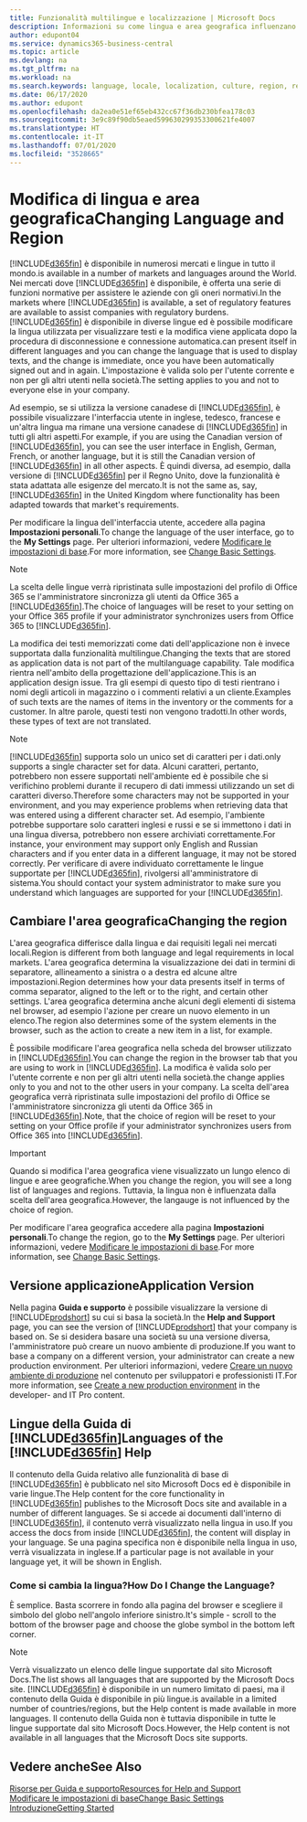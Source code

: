 ```yaml
---
title: Funzionalità multilingue e localizzazione | Microsoft Docs
description: Informazioni su come lingua e area geografica influenzano l'esperienza utente in Business Central.
author: edupont04
ms.service: dynamics365-business-central
ms.topic: article
ms.devlang: na
ms.tgt_pltfrm: na
ms.workload: na
ms.search.keywords: language, locale, localization, culture, region, regional settings
ms.date: 06/17/2020
ms.author: edupont
ms.openlocfilehash: da2ea0e51ef65eb432cc67f36db230bfea178c03
ms.sourcegitcommit: 3e9c89f90db5eaed599630299353300621fe4007
ms.translationtype: HT
ms.contentlocale: it-IT
ms.lasthandoff: 07/01/2020
ms.locfileid: "3528665"
---
```

# <a name="changing-language-and-region"></a><span data-ttu-id="26e39-103">Modifica di lingua e area geografica</span><span class="sxs-lookup"><span data-stu-id="26e39-103">Changing Language and Region</span></span>

[!INCLUDE[d365fin](includes/d365fin_md.md)] <span data-ttu-id="26e39-104">è disponibile in numerosi mercati e lingue in tutto il mondo.</span><span class="sxs-lookup"><span data-stu-id="26e39-104">is available in a number of markets and languages around the World.</span></span> <span data-ttu-id="26e39-105">Nei mercati dove [!INCLUDE[d365fin](includes/d365fin_md.md)] è disponibile, è offerta una serie di funzioni normative per assistere le aziende con gli oneri normativi.</span><span class="sxs-lookup"><span data-stu-id="26e39-105">In the markets where [!INCLUDE[d365fin](includes/d365fin_md.md)] is available, a set of regulatory features are available to assist companies with regulatory burdens.</span></span> [!INCLUDE[d365fin](includes/d365fin_md.md)] <span data-ttu-id="26e39-106">è disponibile in diverse lingue ed è possibile modificare la lingua utilizzata per visualizzare testi e la modifica viene applicata dopo la procedura di disconnessione e connessione automatica.</span><span class="sxs-lookup"><span data-stu-id="26e39-106">can present itself in different languages and you can change the language that is used to display texts, and the change is immediate, once you have been automatically signed out and in again.</span></span> <span data-ttu-id="26e39-107">L'impostazione è valida solo per l'utente corrente e non per gli altri utenti nella società.</span><span class="sxs-lookup"><span data-stu-id="26e39-107">The setting applies to you and not to everyone else in your company.</span></span>  

<span data-ttu-id="26e39-108">Ad esempio, se si utilizza la versione canadese di [!INCLUDE[d365fin](includes/d365fin_md.md)], è possibile visualizzare l'interfaccia utente in inglese, tedesco, francese e un'altra lingua ma rimane una versione canadese di [!INCLUDE[d365fin](includes/d365fin_md.md)] in tutti gli altri aspetti.</span><span class="sxs-lookup"><span data-stu-id="26e39-108">For example, if you are using the Canadian version of [!INCLUDE[d365fin](includes/d365fin_md.md)], you can see the user interface in English, German, French, or another language, but it is still the Canadian version of [!INCLUDE[d365fin](includes/d365fin_md.md)] in all other aspects.</span></span> <span data-ttu-id="26e39-109">È quindi diversa, ad esempio, dalla versione di [!INCLUDE[d365fin](includes/d365fin_md.md)] per il Regno Unito, dove la funzionalità è stata adattata alle esigenze del mercato.</span><span class="sxs-lookup"><span data-stu-id="26e39-109">It is not the same as, say, [!INCLUDE[d365fin](includes/d365fin_md.md)] in the United Kingdom where functionality has been adapted towards that market's requirements.</span></span>  

<span data-ttu-id="26e39-110">Per modificare la lingua dell'interfaccia utente, accedere alla pagina **Impostazioni personali**.</span><span class="sxs-lookup"><span data-stu-id="26e39-110">To change the language of the user interface, go to the **My Settings** page.</span></span> <span data-ttu-id="26e39-111">Per ulteriori informazioni, vedere [Modificare le impostazioni di base](ui-change-basic-settings.md#language).</span><span class="sxs-lookup"><span data-stu-id="26e39-111">For more information, see [Change Basic Settings](ui-change-basic-settings.md#language).</span></span> 

> [!NOTE]  
> <span data-ttu-id="26e39-112">La scelta delle lingue verrà ripristinata sulle impostazioni del profilo di Office 365 se l'amministratore sincronizza gli utenti da Office 365 a [!INCLUDE[d365fin](includes/d365fin_md.md)].</span><span class="sxs-lookup"><span data-stu-id="26e39-112">The choice of languages will be reset to your setting on your Office 365 profile if your administrator synchronizes users from Office 365 to [!INCLUDE[d365fin](includes/d365fin_md.md)].</span></span>

<span data-ttu-id="26e39-113">La modifica dei testi memorizzati come dati dell'applicazione non è invece supportata dalla funzionalità multilingue.</span><span class="sxs-lookup"><span data-stu-id="26e39-113">Changing the texts that are stored as application data is not part of the multilanguage capability.</span></span> <span data-ttu-id="26e39-114">Tale modifica rientra nell'ambito della progettazione dell'applicazione.</span><span class="sxs-lookup"><span data-stu-id="26e39-114">This is an application design issue.</span></span> <span data-ttu-id="26e39-115">Tra gli esempi di questo tipo di testi rientrano i nomi degli articoli in magazzino o i commenti relativi a un cliente.</span><span class="sxs-lookup"><span data-stu-id="26e39-115">Examples of such texts are the names of items in the inventory or the comments for a customer.</span></span> <span data-ttu-id="26e39-116">In altre parole, questi testi non vengono tradotti.</span><span class="sxs-lookup"><span data-stu-id="26e39-116">In other words, these types of text are not translated.</span></span>  

> [!NOTE]  
> [!INCLUDE[d365fin](includes/d365fin_md.md)] <span data-ttu-id="26e39-117">supporta solo un unico set di caratteri per i dati.</span><span class="sxs-lookup"><span data-stu-id="26e39-117">only supports a single character set for data.</span></span> <span data-ttu-id="26e39-118">Alcuni caratteri, pertanto, potrebbero non essere supportati nell'ambiente ed è possibile che si verifichino problemi durante il recupero di dati immessi utilizzando un set di caratteri diverso.</span><span class="sxs-lookup"><span data-stu-id="26e39-118">Therefore some characters may not be supported in your environment, and you may experience problems when retrieving data that was entered using a different character set.</span></span> <span data-ttu-id="26e39-119">Ad esempio, l'ambiente potrebbe supportare solo caratteri inglesi e russi e se si immettono i dati in una lingua diversa, potrebbero non essere archiviati correttamente.</span><span class="sxs-lookup"><span data-stu-id="26e39-119">For instance, your environment may support only English and Russian characters and if you enter data in a different language, it may not be stored correctly.</span></span> <span data-ttu-id="26e39-120">Per verificare di avere individuato correttamente le lingue supportate per [!INCLUDE[d365fin](includes/d365fin_md.md)], rivolgersi all'amministratore di sistema.</span><span class="sxs-lookup"><span data-stu-id="26e39-120">You should contact your system administrator to make sure you understand which languages are supported for your [!INCLUDE[d365fin](includes/d365fin_md.md)].</span></span>  

## <a name="changing-the-region"></a><span data-ttu-id="26e39-121">Cambiare l'area geografica</span><span class="sxs-lookup"><span data-stu-id="26e39-121">Changing the region</span></span>
<span data-ttu-id="26e39-122">L'area geografica differisce dalla lingua e dai requisiti legali nei mercati locali.</span><span class="sxs-lookup"><span data-stu-id="26e39-122">Region is different from both language and legal requirements in local markets.</span></span> <span data-ttu-id="26e39-123">L'area geografica determina la visualizzazione dei dati in termini di separatore, allineamento a sinistra o a destra ed alcune altre impostazioni.</span><span class="sxs-lookup"><span data-stu-id="26e39-123">Region determines how your data presents itself in terms of comma separator, aligned to the left or to the right, and certain other settings.</span></span> <span data-ttu-id="26e39-124">L'area geografica determina anche alcuni degli elementi di sistema nel browser, ad esempio l'azione per creare un nuovo elemento in un elenco.</span><span class="sxs-lookup"><span data-stu-id="26e39-124">The region also determines some of the system elements in the browser, such as the action to create a new item in a list, for example.</span></span>  

<span data-ttu-id="26e39-125">È possibile modificare l'area geografica nella scheda del browser utilizzato in [!INCLUDE[d365fin](includes/d365fin_md.md)].</span><span class="sxs-lookup"><span data-stu-id="26e39-125">You can change the region in the browser tab that you are using to work in [!INCLUDE[d365fin](includes/d365fin_md.md)].</span></span> <span data-ttu-id="26e39-126">La modifica è valida solo per l'utente corrente e non per gli altri utenti nella società.</span><span class="sxs-lookup"><span data-stu-id="26e39-126">the change applies only to you and not to the other users in your company.</span></span>  <span data-ttu-id="26e39-127">La scelta dell'area geografica verrà ripristinata sulle impostazioni del profilo di Office se l'amministratore sincronizza gli utenti da Office 365 in [!INCLUDE[d365fin](includes/d365fin_md.md)].</span><span class="sxs-lookup"><span data-stu-id="26e39-127">Note, that the choice of region will be reset to your setting on your Office profile if your administrator synchronizes users from Office 365 into [!INCLUDE[d365fin](includes/d365fin_md.md)].</span></span>

> [!IMPORTANT]  
>  <span data-ttu-id="26e39-128">Quando si modifica l'area geografica viene visualizzato un lungo elenco di lingue e aree geografiche.</span><span class="sxs-lookup"><span data-stu-id="26e39-128">When you change the region, you will see a long list of languages and regions.</span></span> <span data-ttu-id="26e39-129">Tuttavia, la lingua non è influenzata dalla scelta dell'area geografica.</span><span class="sxs-lookup"><span data-stu-id="26e39-129">However, the langauge is not influenced by the choice of region.</span></span>  

<span data-ttu-id="26e39-130">Per modificare l'area geografica accedere alla pagina **Impostazioni personali**.</span><span class="sxs-lookup"><span data-stu-id="26e39-130">To change the region, go to the **My Settings** page.</span></span> <span data-ttu-id="26e39-131">Per ulteriori informazioni, vedere [Modificare le impostazioni di base](ui-change-basic-settings.md).</span><span class="sxs-lookup"><span data-stu-id="26e39-131">For more information, see [Change Basic Settings](ui-change-basic-settings.md).</span></span>  

## <a name="application-version"></a><span data-ttu-id="26e39-132">Versione applicazione</span><span class="sxs-lookup"><span data-stu-id="26e39-132">Application Version</span></span>

<span data-ttu-id="26e39-133">Nella pagina **Guida e supporto** è possibile visualizzare la versione di [!INCLUDE[prodshort](includes/prodshort.md)] su cui si basa la società.</span><span class="sxs-lookup"><span data-stu-id="26e39-133">In the **Help and Support** page, you can see the version of [!INCLUDE[prodshort](includes/prodshort.md)] that your company is based on.</span></span> <span data-ttu-id="26e39-134">Se si desidera basare una società su una versione diversa, l'amministratore può creare un nuovo ambiente di produzione.</span><span class="sxs-lookup"><span data-stu-id="26e39-134">If you want to base a company on a different version, your administrator can create a new production environment.</span></span> <span data-ttu-id="26e39-135">Per ulteriori informazioni, vedere [Creare un nuovo ambiente di produzione](/dynamics365/business-central/dev-itpro/administration/tenant-admin-center-environments#create-a-new-production-environment) nel contenuto per sviluppatori e professionisti IT.</span><span class="sxs-lookup"><span data-stu-id="26e39-135">For more information, see [Create a new production environment](/dynamics365/business-central/dev-itpro/administration/tenant-admin-center-environments#create-a-new-production-environment) in the developer- and IT Pro content.</span></span>  

## <a name="languages-of-the-d365fin-help"></a><span data-ttu-id="26e39-136">Lingue della Guida di [!INCLUDE[d365fin](includes/d365fin_md.md)]</span><span class="sxs-lookup"><span data-stu-id="26e39-136">Languages of the [!INCLUDE[d365fin](includes/d365fin_md.md)] Help</span></span>
<span data-ttu-id="26e39-137">Il contenuto della Guida relativo alle funzionalità di base di [!INCLUDE[d365fin](includes/d365fin_md.md)] è pubblicato nel sito Microsoft Docs ed è disponibile in varie lingue.</span><span class="sxs-lookup"><span data-stu-id="26e39-137">The Help content for the core functionality in [!INCLUDE[d365fin](includes/d365fin_md.md)] publishes to the Microsoft Docs site and available in a number of different languages.</span></span> <span data-ttu-id="26e39-138">Se si accede ai documenti dall'interno di [!INCLUDE[d365fin](includes/d365fin_md.md)], il contenuto verrà visualizzato nella lingua in uso.</span><span class="sxs-lookup"><span data-stu-id="26e39-138">If you access the docs from inside [!INCLUDE[d365fin](includes/d365fin_md.md)], the content will display in your language.</span></span> <span data-ttu-id="26e39-139">Se una pagina specifica non è disponibile nella lingua in uso, verrà visualizzata in inglese.</span><span class="sxs-lookup"><span data-stu-id="26e39-139">If a particular page is not available in your language yet, it will be shown in English.</span></span>

### <a name="how-do-i-change-the-language"></a><span data-ttu-id="26e39-140">Come si cambia la lingua?</span><span class="sxs-lookup"><span data-stu-id="26e39-140">How Do I Change the Language?</span></span>
<span data-ttu-id="26e39-141">È semplice. Basta scorrere in fondo alla pagina del browser e scegliere il simbolo del globo nell'angolo inferiore sinistro.</span><span class="sxs-lookup"><span data-stu-id="26e39-141">It's simple - scroll to the bottom of the browser page and choose the globe symbol in the bottom left corner.</span></span>

> [!NOTE]  
> <span data-ttu-id="26e39-142">Verrà visualizzato un elenco delle lingue supportate dal sito Microsoft Docs.</span><span class="sxs-lookup"><span data-stu-id="26e39-142">The list shows all languages that are supported by the Microsoft Docs site.</span></span> [!INCLUDE[d365fin](includes/d365fin_md.md)] <span data-ttu-id="26e39-143">è disponibile in un numero limitato di paesi, ma il contenuto della Guida è disponibile in più lingue.</span><span class="sxs-lookup"><span data-stu-id="26e39-143">is available in a limited number of countries/regions, but the Help content is made available in more languages.</span></span> <span data-ttu-id="26e39-144">Il contenuto della Guida non è tuttavia disponibile in tutte le lingue supportate dal sito Microsoft Docs.</span><span class="sxs-lookup"><span data-stu-id="26e39-144">However, the Help content is not available in all languages that the Microsoft Docs site supports.</span></span>

## <a name="see-also"></a><span data-ttu-id="26e39-145">Vedere anche</span><span class="sxs-lookup"><span data-stu-id="26e39-145">See Also</span></span>

[<span data-ttu-id="26e39-146">Risorse per Guida e supporto</span><span class="sxs-lookup"><span data-stu-id="26e39-146">Resources for Help and Support</span></span>](product-help-and-support.md)  
[<span data-ttu-id="26e39-147">Modificare le impostazioni di base</span><span class="sxs-lookup"><span data-stu-id="26e39-147">Change Basic Settings</span></span>](ui-change-basic-settings.md)  
[<span data-ttu-id="26e39-148">Introduzione</span><span class="sxs-lookup"><span data-stu-id="26e39-148">Getting Started</span></span>](product-get-started.md)  

